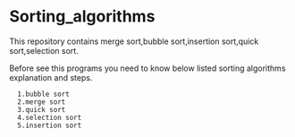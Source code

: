 # Sorting_algorithms
This repository contains merge sort,bubble sort,insertion sort,quick sort,selection sort.


Before see this programs you need to know below listed sorting algorithms explanation and steps.

      1.bubble sort
      2.merge sort
      3.quick sort 
      4.selection sort
      5.insertion sort
